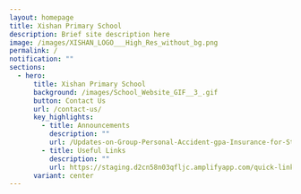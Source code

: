 ```yaml
---
layout: homepage
title: Xishan Primary School
description: Brief site description here
image: /images/XISHAN_LOGO___High_Res_without_bg.png
permalink: /
notification: ""
sections:
  - hero:
      title: Xishan Primary School
      background: /images/School_Website_GIF__3_.gif
      button: Contact Us
      url: /contact-us/
      key_highlights:
        - title: Announcements
          description: ""
          url: /Updates-on-Group-Personal-Accident-gpa-Insurance-for-Students/
        - title: Useful Links
          description: ""
          url: https://staging.d2cn58n03qfljc.amplifyapp.com/quick-links/students
      variant: center
---
```

